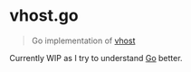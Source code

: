 # vhost.go
> Go implementation of [vhost](https://github.com/kevingimbel/vhost)

Currently WIP as I try to understand [Go](https://golang.org) better.
